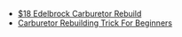 - [$18 Edelbrock Carburetor Rebuild](https://youtu.be/Lsl9D8AmKIk)
- [Carburetor Rebuilding Trick For Beginners](https://youtu.be/QUubgWPLctk)
